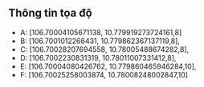 ## Thông tin tọa độ

- A: [106.70004105671138, 10.779919273724161,8]
- B: [106.7001012266431, 10.779862367137119,8],
- C: [106.70028207694558, 10.78005488674282,8],
- D: [106.7002230831319, 10.78011007331412,8],
- E: [106.70004080426762, 10.779860465946284,10],
- F: [106.70025258003874, 10.78008248002847,10]

